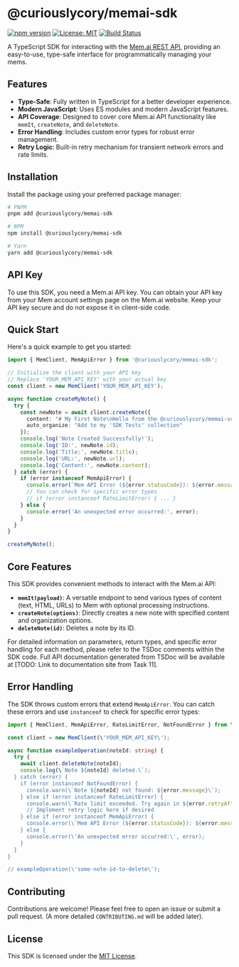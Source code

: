 # @curiouslycory/memai-sdk

[![npm version](https://badge.fury.io/js/%40curiouslycory%2Fmemai-sdk.svg)](https://badge.fury.io/js/%40curiouslycory%2Fmemai-sdk)
[![License: MIT](https://img.shields.io/badge/License-MIT-yellow.svg)](https://opensource.org/licenses/MIT)
[![Build Status](https://github.com/CuriouslyCory/memai-sdk/actions/workflows/main.yml/badge.svg)](https://github.com/CuriouslyCory/memai-sdk/actions/workflows/main.yml)

A TypeScript SDK for interacting with the [Mem.ai REST API](https://mem.ai), providing an easy-to-use, type-safe interface for programmatically managing your mems.

## Features

- **Type-Safe**: Fully written in TypeScript for a better developer experience.
- **Modern JavaScript**: Uses ES modules and modern JavaScript features.
- **API Coverage**: Designed to cover core Mem.ai API functionality like `memIt`, `createNote`, and `deleteNote`.
- **Error Handling**: Includes custom error types for robust error management.
- **Retry Logic**: Built-in retry mechanism for transient network errors and rate limits.

## Installation

Install the package using your preferred package manager:

```bash
# PNPM
pnpm add @curiouslycory/memai-sdk

# NPM
npm install @curiouslycory/memai-sdk

# Yarn
yarn add @curiouslycory/memai-sdk
```

## API Key

To use this SDK, you need a Mem.ai API key. You can obtain your API key from your Mem account settings page on the Mem.ai website. Keep your API key secure and do not expose it in client-side code.

## Quick Start

Here\'s a quick example to get you started:

```typescript
import { MemClient, MemApiError } from '@curiouslycory/memai-sdk';

// Initialize the client with your API key
// Replace 'YOUR_MEM_API_KEY' with your actual key
const client = new MemClient('YOUR_MEM_API_KEY');

async function createMyNote() {
  try {
    const newNote = await client.createNote({
      content: "# My First Note\nHello from the @curiouslycory/memai-sdk!",
      auto_organize: "Add to my 'SDK Tests' collection"
    });
    console.log('Note Created Successfully!');
    console.log('ID:', newNote.id);
    console.log('Title:', newNote.title);
    console.log('URL:', newNote.url);
    console.log('Content:', newNote.content);
  } catch (error) {
    if (error instanceof MemApiError) {
      console.error(`Mem API Error (${error.statusCode}): ${error.message}`);
      // You can check for specific error types
      // if (error instanceof RateLimitError) { ... }
    } else {
      console.error('An unexpected error occurred:', error);
    }
  }
}

createMyNote();
```

## Core Features

This SDK provides convenient methods to interact with the Mem.ai API:

-   **`memIt(payload)`**: A versatile endpoint to send various types of content (text, HTML, URLs) to Mem with optional processing instructions.
-   **`createNote(options)`**: Directly creates a new note with specified content and organization options.
-   **`deleteNote(id)`**: Deletes a note by its ID.

For detailed information on parameters, return types, and specific error handling for each method, please refer to the TSDoc comments within the SDK code. Full API documentation generated from TSDoc will be available at [TODO: Link to documentation site from Task 11].

## Error Handling

The SDK throws custom errors that extend `MemApiError`. You can catch these errors and use `instanceof` to check for specific error types:

```typescript
import { MemClient, MemApiError, RateLimitError, NotFoundError } from \'@curiouslycory/memai-sdk\';

const client = new MemClient(\'YOUR_MEM_API_KEY\');

async function exampleOperation(noteId: string) {
  try {
    await client.deleteNote(noteId);
    console.log(\`Note ${noteId} deleted.\`);
  } catch (error) {
    if (error instanceof NotFoundError) {
      console.warn(\`Note ${noteId} not found: ${error.message}\`);
    } else if (error instanceof RateLimitError) {
      console.warn(\`Rate limit exceeded. Try again in ${error.retryAfter} seconds.\`);
      // Implement retry logic here if desired
    } else if (error instanceof MemApiError) {
      console.error(\`Mem API Error (${error.statusCode}): ${error.message}\`);
    } else {
      console.error(\'An unexpected error occurred:\', error);
    }
  }
}

// exampleOperation(\'some-note-id-to-delete\');
```

## Contributing

Contributions are welcome! Please feel free to open an issue or submit a pull request. (A more detailed `CONTRIBUTING.md` will be added later).

## License

This SDK is licensed under the [MIT License](LICENSE). 